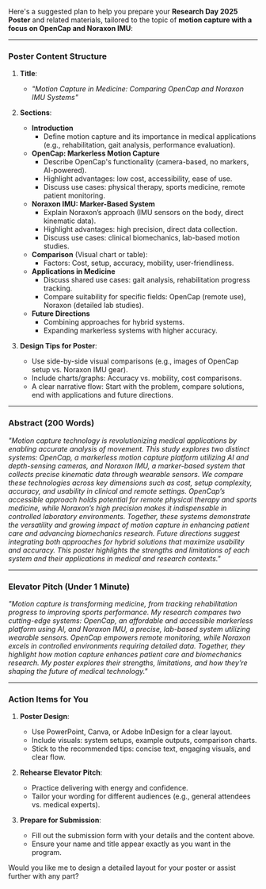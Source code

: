 Here's a suggested plan to help you prepare your **Research Day 2025 Poster** and related materials, tailored to the topic of **motion capture with a focus on OpenCap and Noraxon IMU**:

---

### **Poster Content Structure**
1. **Title**: 
   - *"Motion Capture in Medicine: Comparing OpenCap and Noraxon IMU Systems"*
   
2. **Sections**:  
   - **Introduction**  
     - Define motion capture and its importance in medical applications (e.g., rehabilitation, gait analysis, performance evaluation).  
   - **OpenCap: Markerless Motion Capture**  
     - Describe OpenCap's functionality (camera-based, no markers, AI-powered).  
     - Highlight advantages: low cost, accessibility, ease of use.  
     - Discuss use cases: physical therapy, sports medicine, remote patient monitoring.  
   - **Noraxon IMU: Marker-Based System**  
     - Explain Noraxon’s approach (IMU sensors on the body, direct kinematic data).  
     - Highlight advantages: high precision, direct data collection.  
     - Discuss use cases: clinical biomechanics, lab-based motion studies.  
   - **Comparison** (Visual chart or table):  
     - Factors: Cost, setup, accuracy, mobility, user-friendliness.  
   - **Applications in Medicine**  
     - Discuss shared use cases: gait analysis, rehabilitation progress tracking.  
     - Compare suitability for specific fields: OpenCap (remote use), Noraxon (detailed lab studies).  
   - **Future Directions**  
     - Combining approaches for hybrid systems.  
     - Expanding markerless systems with higher accuracy.

3. **Design Tips for Poster**:  
   - Use side-by-side visual comparisons (e.g., images of OpenCap setup vs. Noraxon IMU gear).  
   - Include charts/graphs: Accuracy vs. mobility, cost comparisons.  
   - A clear narrative flow: Start with the problem, compare solutions, end with applications and future directions.  

---

### **Abstract (200 Words)**  
*"Motion capture technology is revolutionizing medical applications by enabling accurate analysis of movement. This study explores two distinct systems: OpenCap, a markerless motion capture platform utilizing AI and depth-sensing cameras, and Noraxon IMU, a marker-based system that collects precise kinematic data through wearable sensors. We compare these technologies across key dimensions such as cost, setup complexity, accuracy, and usability in clinical and remote settings. OpenCap’s accessible approach holds potential for remote physical therapy and sports medicine, while Noraxon’s high precision makes it indispensable in controlled laboratory environments. Together, these systems demonstrate the versatility and growing impact of motion capture in enhancing patient care and advancing biomechanics research. Future directions suggest integrating both approaches for hybrid solutions that maximize usability and accuracy. This poster highlights the strengths and limitations of each system and their applications in medical and research contexts."*

---

### **Elevator Pitch (Under 1 Minute)**  
*"Motion capture is transforming medicine, from tracking rehabilitation progress to improving sports performance. My research compares two cutting-edge systems: OpenCap, an affordable and accessible markerless platform using AI, and Noraxon IMU, a precise, lab-based system utilizing wearable sensors. OpenCap empowers remote monitoring, while Noraxon excels in controlled environments requiring detailed data. Together, they highlight how motion capture enhances patient care and biomechanics research. My poster explores their strengths, limitations, and how they’re shaping the future of medical technology."*

---

### **Action Items for You**  
1. **Poster Design**:  
   - Use PowerPoint, Canva, or Adobe InDesign for a clear layout.  
   - Include visuals: system setups, example outputs, comparison charts.  
   - Stick to the recommended tips: concise text, engaging visuals, and clear flow.  

2. **Rehearse Elevator Pitch**:  
   - Practice delivering with energy and confidence.  
   - Tailor your wording for different audiences (e.g., general attendees vs. medical experts).

3. **Prepare for Submission**:  
   - Fill out the submission form with your details and the content above.  
   - Ensure your name and title appear exactly as you want in the program.

Would you like me to design a detailed layout for your poster or assist further with any part?

